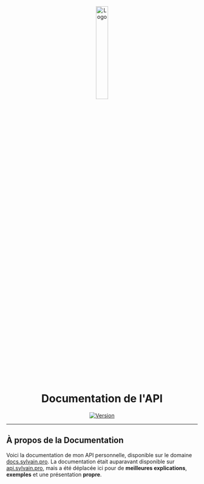 <div align="center">
  <a href="https://docs.sylvain.pro"><img src="https://docs.sylvain.pro/assets/images/logo.png" alt="Logo" width="25%" height="auto"/></a>

  # Documentation de l'API
  [![Version](https://custom-icon-badges.demolab.com/badge/Version%20:-v2.1.1-6479ee?logo=docs.sylvain.pro&labelColor=23272A)](https://github.com/20syldev/docs/releases/latest)
</div>

---

## À propos de la Documentation
Voici la documentation de mon API personnelle, disponible sur le domaine [docs.sylvain.pro](https://docs.sylvain.pro).
La documentation était auparavant disponible sur [api.sylvain.pro](https://api.sylvain.pro), mais a été déplacée ici pour de **meilleures explications**, **exemples** et une présentation **propre**.
